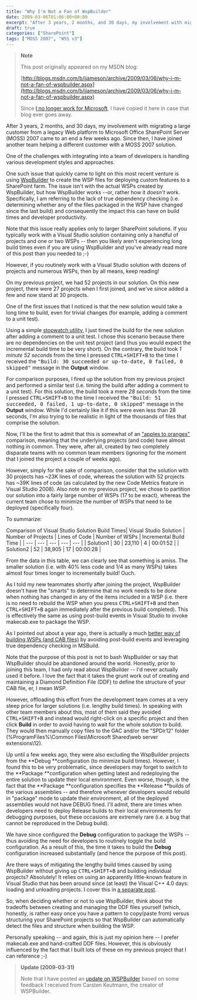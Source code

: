 ```yaml
---
title: "Why I'm Not a Fan of WspBuilder"
date: 2009-03-06T01:06:00+08:00
excerpt: "After 3 years, 2 months, and 30 days, my involvement with migrating a large customer from a legacy Web platform to Microsoft Office SharePoint Server (MOSS) 2007 came to an end a few weeks ago. Since then, I have joined another team helping a different..."
draft: true
categories: ["SharePoint"]
tags: ["MOSS 2007", "WSS v3"]
---
```


> **Note**
> 
> 
> 	This post originally appeared on my MSDN blog:  
>   
> 
> 
> [http://blogs.msdn.com/b/jjameson/archive/2009/03/06/why-i-m-not-a-fan-of-wspbuilder.aspx](http://blogs.msdn.com/b/jjameson/archive/2009/03/06/why-i-m-not-a-fan-of-wspbuilder.aspx)
> 
> 
> Since
> 	[I no longer work for Microsoft](/blog/jjameson/2011/09/02/last-day-with-microsoft), I have copied it here in case that blog 
> 	ever goes away.


After 3 years, 2 months, and 30 days, my involvement with migrating a large customer  from a legacy Web platform to Microsoft Office SharePoint Server (MOSS) 2007 came  to an end a few weeks ago. Since then, I have joined another team helping a different  customer with a MOSS 2007 solution.

One of the challenges with integrating into a team of developers is handling  various development styles and approaches.

One such issue that quickly came to light on this most recent venture is using [WspBuilder](http://www.codeplex.com/wspbuilder) to create the WSP files  for deploying custom features to a SharePoint farm. The issue isn't with the actual  WSPs created by WspBuilder, but how WspBuilder works --or, rather how it *doesn't*  work. Specifically, I am referring to the lack of true dependency checking (i.e.  determining whether any of the files packaged in the WSP have changed since the  last build) and consequently the impact this can have on build times and developer  productivity.

Note that this issue really applies only to larger SharePoint solutions. If you  typically work with a Visual Studio solution containing only a handful of projects  and one or two WSPs -- then you likely aren't experiencing long build times even  if you are using WspBuilder and you've already read more of this post than you needed  to ;-)

However, if you routinely work with a Visual Studio solution with dozens of projects  and numerous WSPs, then by all means, keep reading!

On my previous project, we had 52 projects in our solution. On this new project,  there were 27 projects when I first joined, and we've since added a few and now  stand at 30 projects.

One of the first issues that I noticed is that the new solution would take a  long time to build, even for trivial changes (for example, adding a comment to a  unit test).

Using a simple [stopwatch utility](http://www.online-stopwatch.com),  I just timed the build for the new solution after adding a comment to a unit test.  I chose this scenario because there are no dependencies on the unit test project  (and thus you would expect the incremental build time to be very short). On the  contrary, the build took *1 minute 52 seconds* from the time I pressed <kbd>CTRL+SHIFT+B</kbd> to the time I received the <samp>"Build: 30 succeeded or 
up-to-date, 0 failed, 0 skipped"</samp> message in the **Output** window.

For comparison purposes, I fired up the solution from my previous project and  performed a similar test (i.e. timing the build after adding a comment to a unit  test). For this solution, the build took a mere *28 seconds* from the time  I pressed <kbd>CTRL+SHIFT+B</kbd> to the time I received the <samp>"Build: 51 succeeded, 
0 failed, 1 up-to-date, 0 skipped"</samp> message in the **Output**  window. While I'd certainly like it if this were even less than 28 seconds, I'm  also trying to be realistic in light of the thousands of files that comprise the  solution.

Now, I'll be the first to admit that this is somewhat of an ["apples to oranges"](http://en.wikipedia.org/wiki/Apples_to_oranges)  comparison, meaning that the underlying projects (and code) have almost nothing  in common. They were, after all, created by two completely disparate teams with  no common team members (ignoring for the moment that I joined the project a couple  of weeks ago).

However, simply for the sake of comparison, consider that the solution with 30  projects has ~23K lines of code, whereas the solution with 52 projects has ~39K  lines of code (as calculated by the new Code Metrics feature in Visual Studio 2008).  Also note on my previous project, we chose to partition our solution into a fairly  large number of WSPs (17 to be exact), whereas the current team chose to minimize  the number of WSPs that need to be deployed (specifically four).

To summarize:


<caption>Comparison of Visual Studio Solution Build Times</caption>| Visual Studio Solution | Number of Projects | Lines of Code | Number of WSPs | Incremental Build Time |
| --- | --- | --- | --- | --- |
| Solution1 | 30 | 23,110 | 4 | 00:01:52 |
| Solution2 | 52 | 38,905 | 17 | 00:00:28 |


From the data in this table, we can clearly see that something is amiss. The  smaller solution (i.e. with 40% less code and 1/4 as many WSPs) takes almost four  times longer to incrementally build! Ouch.

As I told my new teammates shortly after joining the project, WspBuilder doesn't  have the "smarts" to determine that no work needs to be done when nothing has changed  in any of the items included in a WSP (i.e. there is no need to rebuild the WSP  when you press <kbd>CTRL+SHIFT+B</kbd> and then <kbd>CTRL+SHIFT+B</kbd> again immediately  after the previous build completed). This is effectively the same as using post-build  events in Visual Studio to invoke makecab.exe to package the WSP.

As I pointed out about a year ago, there is actually a much [better way of building WSPs (and CAB files)](/blog/jjameson/2008/04/10/a-better-way-to-build-sharepoint-solution-packages-and-cab-files) by avoiding post-build events and  leveraging true dependency checking in MSBuild.

Note that the purpose of this post is not to bash WspBuilder or say that WspBuilder  should be abandoned around the world. Honestly, prior to joining this team, I had  only read about WspBuilder -- I'd never actually used it before. I love the fact  that it takes the grunt work out of creating and maintaining a Diamond Definition  File (DDF) to define the structure of your CAB file, er, I mean *WSP*.

However, offloading this effort from the development team comes at a very steep  price for larger solutions (i.e. lengthy build times). In speaking with other team  members about this, most of them said they avoided <kbd>CTRL+SHIFT+B</kbd> and instead  would right-click on a specific project and then click **Build** in  order to avoid having to wait for the whole solution to build. They would then manually  copy files to the GAC and/or the "SPDir12" folder (%ProgramFiles%\Common Files\Microsoft  Shared\web server extensions\12).

Up until a few weeks ago, they were also excluding the WspBuilder projects from  the **Debug **configuration (to minimize build times). However, I found  this to be very problematic, since developers may forget to switch to the **Package **configuration when getting latest and redeploying the entire  solution to update their local environment. Even worse, though, is the fact that  the **Package **configuration specifies the **Release**builds of the various assemblies -- and therefore whenever developers would  rebuild in "package" mode to update their environment, all of the deployed assemblies  would not have DEBUG fined. I'll admit, there are times when developers need to  deploy Release builds to their local environments for debugging purposes, but these  occasions are extremely rare (i.e. a bug that cannot be reproduced in the Debug  build).

We have since configured the **Debug** configuration to package  the WSPs -- thus avoiding the need for developers to routinely toggle the build  configuration. As a result of this, the time it takes to build the **Debug**  configuration increased substantially (and hence the purpose of this post).

Are there ways of mitigating the lengthy build times caused by using WspBuilder  without giving up <kbd>CTRL+SHIFT+B</kbd> and building individual projects? Absolutely!  It relies on using an apparently little-known feature in Visual Studio that has  been around since (at least) the Visual C++ 4.0 days: loading and unloading projects.  I cover this in [a separate post](/blog/jjameson/2009/03/06/large-visual-studio-solutions-by-loading-unloading-projects).

So, when deciding whether or not to use WspBuilder, think about the tradeoffs  between creating and managing the DDF files yourself (which, honestly, is rather  easy once you have a pattern to copy/paste from) versus structuring your SharePoint  projects so that WspBuilder can automatically detect the files and structure when  building the WSP.

Personally speaking -- and again, this is just my opinion here -- I prefer makecab.exe  and hand-crafted DDF files. However, this is obviously influenced by the fact that  I built lots of these on my previous project that I can reference ;-)


> **Update (2009-03-31)**
> 
> 
> 	Note that I have posted an
> 	[update on WSPBuilder](/blog/jjameson/2009/03/31/updated-thoughts-on-wspbuilder) based on some feedback I received from Carsten 
> 	Keutmann, the creator of WSPBuilder.

